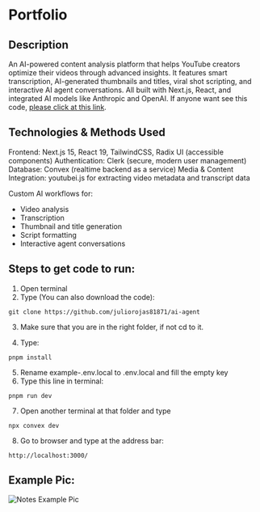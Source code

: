 # Portfolio

## Description

An AI-powered content analysis platform that helps YouTube creators optimize their videos through advanced insights. It features smart transcription, AI-generated thumbnails and titles, viral shot scripting, and interactive AI agent conversations. All built with Next.js, React, and integrated AI models like Anthropic and OpenAI.
If anyone want see this code, [please click at this link](https://ai-agent-n7654qqpz-juliorojas81871s-projects.vercel.app).

## Technologies & Methods Used

Frontend: Next.js 15, React 19, TailwindCSS, Radix UI (accessible components)
Authentication: Clerk (secure, modern user management)
Database: Convex (realtime backend as a service)
Media & Content Integration: youtubei.js for extracting video metadata and transcript data

Custom AI workflows for:
* Video analysis
* Transcription
* Thumbnail and title generation
* Script formatting
* Interactive agent conversations

## Steps to get code to run:
1. Open terminal
2. Type (You can also download the code):
```
git clone https://github.com/juliorojas81871/ai-agent
```

3. Make sure that you are in the right folder, if not cd to it.

4. Type:
```
pnpm install
```
5. Rename example-.env.local to .env.local and fill the empty key
6. Type this line in terminal:
```
pnpm run dev
```
7. Open another terminal at that folder and type
```
npx convex dev
```
8. Go to browser and type at the address bar:
```
http://localhost:3000/
```

## Example Pic:
![Notes Example Pic](https://github.com/juliorojas81871/ai-agent/tree/main/public/main.jpg)
